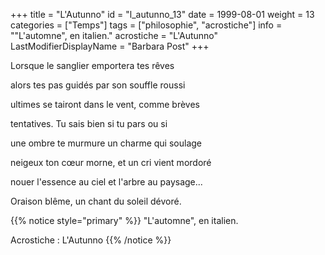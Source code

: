 +++
title = "L'Autunno"
id = "l_autunno_13"
date = 1999-08-01
weight = 13
categories = ["Temps"]
tags = ["philosophie", "acrostiche"]
info = "\"L'automne\", en italien."
acrostiche = "L'Autunno"
LastModifierDisplayName = "Barbara Post"
+++

Lorsque le sanglier emportera tes rêves

alors tes pas guidés par son souffle roussi

ultimes se tairont dans le vent, comme brèves

tentatives. Tu sais bien si tu pars ou si

une ombre te murmure un charme qui soulage

neigeux ton cœur morne, et un cri vient mordoré

nouer l'essence au ciel et l'arbre au paysage...

Oraison blême, un chant du soleil dévoré.

{{% notice style="primary" %}}
\"L'automne\", en italien.

Acrostiche : L'Autunno
{{% /notice %}}
